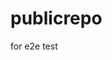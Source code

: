 # publicrepo
for e2e test









































































































































































































































































































































































































































































































































































































































































































































































































































































































































































































































































































































































































































































































































































































































































































































































































































































































































































































































































































































































































































































































































































































